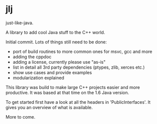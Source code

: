 jlj
===

just-like-java. 

A library to add cool Java stuff to the C++ world.


Initial commit. Lots of things still need to be done:

- port of build routines to more common ones for msvc, gcc and more
- adding the cppdoc
- adding a license, currently please use "as-is"
- list in detail all 3rd party dependencies (ptypes, zlib, xerces etc.) 
- show use cases and provide examples
- modularization explained

This library was build to make large C++ projects easier and more productive. It was based at that time on the 1.6 Java version. 

To get started first have a look at all the headers in 'PublicInterfaces'. It gives you an overview of what is available.

More to come.
